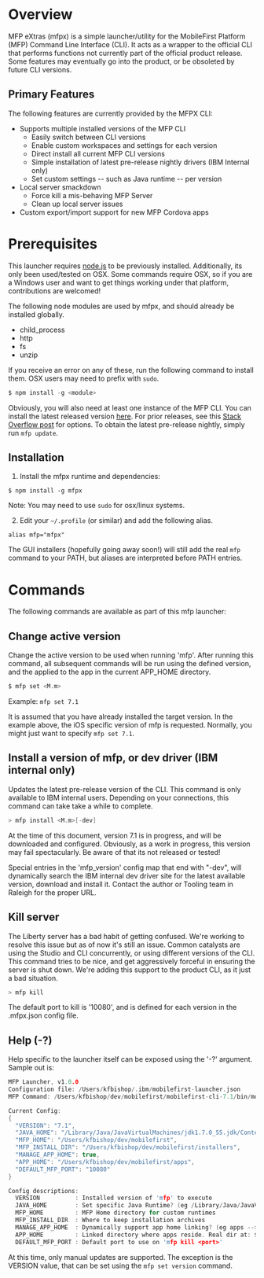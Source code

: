 # Overview

MFP eXtras (mfpx) is a simple launcher/utility for the MobileFirst Platform (MFP) Command Line Interface (CLI).  It acts as a wrapper to the official CLI that performs functions not currently part of the official product release. Some features may eventually go into the product, or be obsoleted by future CLI versions.

## Primary Features

The following features are currently provided by the MFPX CLI:
- Supports multiple installed versions of the MFP CLI
  - Easily switch between CLI versions
  - Enable custom workspaces and settings for each version
  - Direct install all current MFP CLI versions
  - Simple installation of latest pre-release nightly drivers (IBM Internal only)
  - Set custom settings -- such as Java runtime -- per version
- Local server smackdown
  - Force kill a mis-behaving MFP Server
  - Clean up local server issues
- Custom export/import support for new MFP Cordova apps


# Prerequisites

This launcher requires [node.js](https://nodejs.org/) to be previously installed. Additionally, its only been used/tested on OSX. Some commands require OSX, so if you are a Windows user and want to get things working under that platform, contributions are welcomed!

The following node modules are used by mfpx, and should already be installed globally.
- child_process
- http
- fs
- unzip

If you receive an error on any of these, run the following command to install them. OSX users may need to prefix with `sudo`.

```c
$ npm install -g <module>
```

Obviously, you will also need at least one instance of the MFP CLI. You can install the latest released version [here](https://developer.ibm.com/mobilefirstplatform/install/#clui). For prior releases, see this [Stack Overflow post]() for options.  To obtain the latest pre-release nightly, simply run `mfp update`.


## Installation

1. Install the mfpx runtime and dependencies:

  ```$ npm install -g mfpx```

  Note: You may need to use `sudo` for osx/linux systems.

2. Edit your `~/.profile` (or similar) and add the following alias.  

  ```alias mfp="mfpx"```
  
  The GUI installers (hopefully going away soon!) will still add the real `mfp` command to your PATH, but aliases are interpreted before PATH entries.
   


# Commands
The following commands are available as part of this mfp launcher:

## Change active version
Change the active version to be used when running 'mfp'. After running this command, all subsequent commands will be run using the defined version, and the applied to the app in the current APP_HOME directory.

```c
$ mfp set <M.m>
```

Example: `mfp set 7.1`

It is assumed that you have already installed the target version. In the example above, the iOS specific version of mfp is requested. Normally, you might just want to specify `mfp set 7.1`.


## Install a version of mfp, or dev driver (IBM internal only)

Updates the latest pre-release version of the CLI. This command is only available to IBM internal users. Depending on your connections, this command can take take a while to complete.

```c
> mfp install <M.m>[-dev]
```

At the time of this document, version 7.1 is in progress, and will be downloaded and configured. Obviously, as a work in progress, this version may fail spectacularly. Be aware of that its not released or tested!

Special entries in the 'mfp_version' config map that end with "-dev", will dynamically search the IBM internal dev driver site for the latest available version, download and install it.  Contact the author or Tooling team in Raleigh for the proper URL.

## Kill server

The Liberty server has a bad habit of getting confused.  We're working to resolve this issue but as of now it's still an issue. Common catalysts are using the Studio and CLI concurrently, or using different versions of the CLI. This command tries to be nice, and get aggressively forceful in ensuring the server is shut down.  We're adding this support to the product CLI, as it just a bad situation.

```c
> mfp kill
```

The default port to kill is '10080', and is defined for each version in the .mfpx.json config file.


## Help (-?)

Help specific to the launcher itself can be exposed using the '-?' argument.  Sample out is:

```c
MFP Launcher, v1.0.0
Configuration file: /Users/kfbishop/.ibm/mobilefirst-launcher.json
MFP Command: /Users/kfbishop/dev/mobilefirst/mobilefirst-cli-7.1/bin/mobilefirst-cli.js

Current Config:
{
  "VERSION": "7.1",
  "JAVA_HOME": "/Library/Java/JavaVirtualMachines/jdk1.7.0_55.jdk/Contents/Home",
  "MFP_HOME": "/Users/kfbishop/dev/mobilefirst",
  "MFP_INSTALL_DIR": "/Users/kfbishop/dev/mobilefirst/installers",
  "MANAGE_APP_HOME": true,
  "APP_HOME": "/Users/kfbishop/dev/mobilefirst/apps",
  "DEFAULT_MFP_PORT": "10080"
}

Config descriptions:
  VERSION          : Installed version of 'mfp' to execute
  JAVA_HOME        : Set specific Java Runtime? (eg /Library/Java/JavaVirtualMachines/jdk1.8.0.jdk/Contents/Home
  MFP_HOME         : MFP Home directory for custom runtimes
  MFP_INSTALL_DIR  : Where to keep installation archives
  MANAGE_APP_HOME  : Dynamically support app home linking? (eg apps --> apps-7.1)
  APP_HOME         : Linked directory where apps reside. Real dir at: ${APP_HOME}-X.y
  DEFAULT_MFP_PORT : Default port to use on 'mfp kill <port>'

```

At this time, only manual updates are supported. The exception is the VERSION value, that can be set using the `mfp set version` command.


